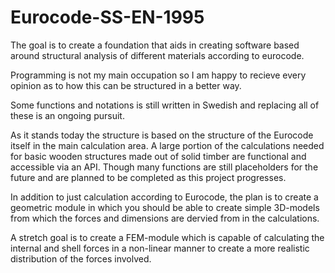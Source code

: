 # Eurocode-SS-EN-1995
The goal is to create a foundation that aids in creating software based around structural analysis of different materials according to eurocode.

Programming is not my main occupation so I am happy to recieve every opinion as to how this can be structured in a better way.

Some functions and notations is still written in Swedish and replacing all of these is an ongoing pursuit.

As it stands today the structure is based on the structure of the Eurocode itself in the main calculation area. A large portion of the calculations needed for basic wooden structures made out of solid timber are functional and accessible via an API. Though many functions are still 
placeholders for the future and are planned to be completed as this project progresses. 

In addition to just calculation according to Eurocode, the plan is to create a geometric module in which you should be able to create
simple 3D-models from which the forces and dimensions are dervied from in the calculations. 

A stretch goal is to create a FEM-module which is capable of calculating the internal and shell forces in a non-linear manner to create a
more realistic distribution of the forces involved.
